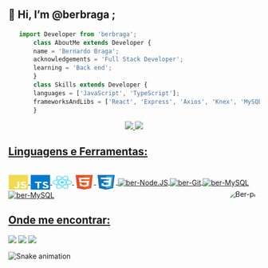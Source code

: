 

## 👋 Hi, I’m @berbraga ;
  
 ``` Typescript
	import Developer from 'berbraga';
		class AboutMe extends Developer {
  		name = 'Bernardo Braga';
  		acknowledgements = 'Full Stack Developer';
  		learning = 'Back end';
		}			
		class Skills extends Developer {
  		languages = ['JavaScript', 'TypeScript'];
  		frameworksAndLibs = ['React', 'Express', 'Axios', 'Knex', 'MySQL', 'styled-components', 'material-ui', 'Others'];
		}
```
<div align="center">
		<a href="https://github.com/berbraga">
  	<img height="145em" src="https://github-readme-stats.vercel.app/api?username=berbraga&show_icons=true&theme=cobalt&include_all_commits=true&count_private=true" />
  	<img height="145em" src="https://github-readme-stats.vercel.app/api/top-langs/?username=berbraga&layout=compact&langs_count=7&theme=cobalt" />
</div>

## Linguagens e Ferramentas:
  
<div style="display: inline_block"><br>
  	<img align = "center" alt = "ber-Js" height = "30" width = "40" src="https://raw.githubusercontent.com/devicons/devicon/master/icons/javascript/javascript-plain.svg">
  	<img align="center" alt= "ber-Ts" height="30" width="40" src="https://raw.githubusercontent.com/devicons/devicon/master/icons/typescript/typescript-plain.svg">
  <img align="center" alt="bero-React" height="30" width="40" src="https://raw.githubusercontent.com/devicons/devicon/master/icons/react/react-original.svg">
  <img align="center" al="ber-HTML" height="30" width="40" src="https://raw.githubusercontent.com/devicons/devicon/master/icons/html5/html5-original.svg">
  <img align="center" alt="ber-CSS" height="30" width="40" src="https://raw.githubusercontent.com/devicons/devicon/master/icons/css3/css3-original.svg">
  <img align="center" alt="ber-Node.JS" height="30" width="40" src="https://cdn.jsdelivr.net/gh/devicons/devicon/icons/nodejs/nodejs-original.svg">
  <img align="center" alt="ber-Git" height="30" width="40" src="https://cdn.jsdelivr.net/gh/devicons/devicon/icons/git/git-original.svg">
  <img align="center" alt="ber-MySQL" height="30" width="40" src="https://cdn.jsdelivr.net/gh/devicons/devicon/icons/mysql/mysql-original.svg">
  <img align="center" alt="ber-MySQL" height="30" width="40" src="https://cdn.jsdelivr.net/gh/devicons/devicon/icons/npm/npm-original-wordmark.svg">
  
  <img align="right" alt="Ber-pic" height="150" style="border-radius:50px;" src="https://pbs.twimg.com/media/FUaufNyXwAECmnh?format=png&name=360x360">

<!--     <!--   se enjoar da imagem ali , tem essa:  -->
<!--   https://pbs.twimg.com/media/FUaufNyXwAECmnh?format=png&name=360x360, -->
<!--   https://pbs.twimg.com/media/FUauf0eX0AAGhKt?format=png&name=360x360 -->
 
</div>

## Onde me encontrar:

<div> 
  <a href="https://instagram.com/berbraga1" target="_blank"><img src="https://img.shields.io/badge/-Instagram-%23E4405F?style=for-the-badge&logo=instagram&logoColor=white" target="_blank"></a>
  <a href = "mailto:bernardobraga75@gmail.com"><img src="https://img.shields.io/badge/Gmail-D14836?style=for-the-badge&logo=gmail&logoColor=white" target="_blank"></a>
  <a href="https://www.linkedin.com/in/berbraga/" target="_blank"><img src="https://img.shields.io/badge/-LinkedIn-%230077B5?style=for-the-badge&logo=linkedin&logoColor=white" target="_blank"></a> 

  ![Snake animation](https://github.com/berbraga/berbraga/blob/output/github-contribution-grid-snake.svg)
</div>
  <!--   <a href="https://discord.gg/eR2QJgHYqs" target="_blank"><img src="https://img.shields.io/badge/Discord-7289DA?style=for-the-badge&logo=discord&logoColor=white" target="_blank"></a> -->
  
